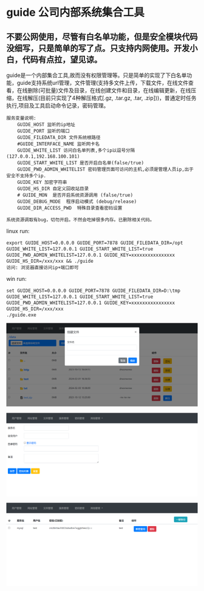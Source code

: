 # guide 公司内部系统集合工具
## 不要公网使用，尽管有白名单功能，但是安全模块代码没细写，只是简单的写了点。只支持内网使用。开发小白，代码有点拉，望见谅。

guide是一个内部集合工具,故而没有权限管理等。只是简单的实现了下白名单功能，guide支持系统url管理，文件管理(支持多文件上传，下载文件，在线文件查看，在线删除(可批量)文件及目录，在线创建文件和目录，在线编辑更新，在线压缩，在线解压(目前只实现了4种解压格式[.gz, .tar.gz, .tar, .zip]))，普通定时任务执行,项目及工具启动命令记录，密码管理。

```
服务变量说明:
    GUIDE_HOST 监听的ip地址
    GUIDE_PORT 监听的端口
    GUIDE_FILEDATA_DIR 文件系统根路径
    #GUIDE_INTERFACE_NAME 监听网卡名
    GUIDE_WHITE_LIST 访问白名单列表,多个ip以逗号分隔(127.0.0.1,192.168.100.101)
    GUIDE_START_WHITE_LIST 是否开启白名单(false/true)
    GUIDE_PWD_ADMIN_WHITELIST 密码管理页面可访问的主机,必须是管理人员ip,出于安全不支持多个ip.
    GUIDE_KEY 加密字符串
    GUIDE_HS_DIR 自定义回收站目录
    # GUIDE_MON  是否开启系统资源调用 (false/true)
    GUIDE_DEBUG_MODE  程序启动模式 (debug/release)
    GUIDE_DIR_ACCESS_PWD  特殊目录查看密码设置
```

```
系统资源调取有bug，切勿开启。不然会吃掉很多内存。已删除相关代码。
```

linux run:

```shell
export GUIDE_HOST=0.0.0.0 GUIDE_PORT=7878 GUIDE_FILEDATA_DIR=/opt GUIDE_WHITE_LIST=127.0.0.1 GUIDE_START_WHITE_LIST=true GUIDE_PWD_ADMIN_WHITELIST=127.0.0.1 GUIDE_KEY=xxxxxxxxxxxxxxxx GUIDE_HS_DIR=/xxx/xxx && ./guide
访问: 浏览器直接访问ip+端口即可

```

win run:

```shell
set GUIDE_HOST=0.0.0.0 GUIDE_PORT=7878 GUIDE_FILEDATA_DIR=D:\tmp GUIDE_WHITE_LIST=127.0.0.1 GUIDE_START_WHITE_LIST=true GUIDE_PWD_ADMIN_WHITELIST=127.0.0.1 GUIDE_KEY=xxxxxxxxxxxxxxxx GUIDE_HS_DIR=/xxx/xxx
./guide.exe

```

![](./pic/filesys.png)

![](./pic/pwd.png)

![](./pic/catpwd.png)
